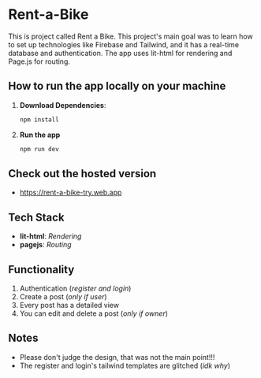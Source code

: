 # Rent-a-Bike

This is project called Rent a Bike. This project's main goal was to learn how to set up technologies like Firebase and Tailwind, and it has a real-time database and authentication. The app uses lit-html for rendering and Page.js for routing.


## How to run the app locally on your machine

1. **Download Dependencies**:
    ```bash
    npm install
    ```

2. **Run the app**
    ```bash
    npm run dev
    ```
## Check out the hosted version
- https://rent-a-bike-try.web.app 

## Tech Stack
- **lit-html**: *Rendering*
- **pagejs**: *Routing*

## Functionality
1. Authentication (*register and login*)
2. Create a post (*only if user*)
3. Every post has a detailed view
4. You can edit and delete a post (*only if owner*)


## Notes
- Please don't judge the design, that was not the main point!!!
- The register and login's tailwind templates are glitched (*idk why*)

